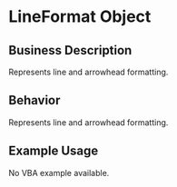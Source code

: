 # LineFormat Object

## Business Description
Represents line and arrowhead formatting.

## Behavior
Represents line and arrowhead formatting.

## Example Usage
No VBA example available.